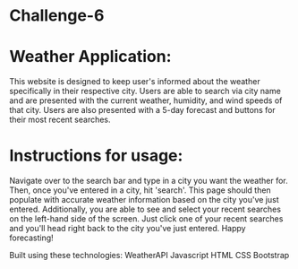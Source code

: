 # Challenge-6

# Weather Application:
This website is designed to keep user's informed about the weather specifically in their respective city. Users are able to search via city name and are presented with the current weather, humidity, and wind speeds of that city. Users are also presented with a 5-day forecast and buttons for their most recent searches.

# Instructions for usage:
Navigate over to the search bar and type in a city you want the weather for. Then, once you've entered in a city, hit 'search'. This page should then populate with accurate weather information based on the city you've just entered. Additionally, you are able to see and select your recent searches on the left-hand side of the screen. Just click one of your recent searches and you'll head right back to the city you've just entered. Happy forecasting!

Built using these technologies:
  WeatherAPI
  Javascript
  HTML
  CSS
  Bootstrap
